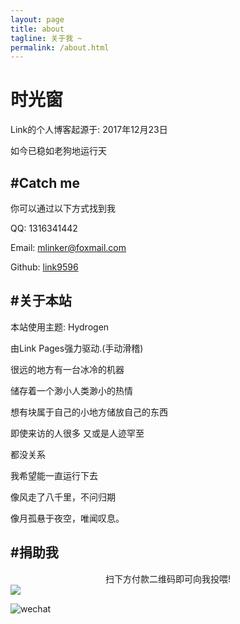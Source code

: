 ```yaml
---
layout: page
title: about
tagline: 关于我 ~
permalink: /about.html
---
```


# 时光窗

Link的个人博客起源于: 2017年12月23日

如今已稳如老狗地运行<span id="sitetime2"></span>天

## #Catch me

你可以通过以下方式找到我

QQ: 1316341442

Email: <a href="mailto:mlinker@foxmail.com">mlinker@foxmail.com</a>

Github: [link9596](https://github.com/link9596)

## #关于本站

本站使用主题: Hydrogen

由Link Pages强力驱动.(手动滑稽)


很远的地方有一台冰冷的机器

储存着一个渺小人类渺小的热情

想有块属于自己的小地方储放自己的东西

即使来访的人很多 又或是人迹罕至

都没关系

我希望能一直运行下去

像风走了八千里，不问归期

像月孤悬于夜空，唯闻叹息。

## #捐助我

<center>扫下方付款二维码即可向我投喂!</center>

<img align="center" src="https://lkopp.ml/pay/pay.png">

![wechat](https://lkopp.ml/pay/wechat.png)
